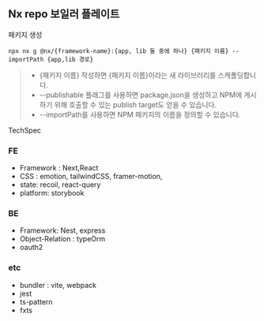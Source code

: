 ## Nx repo 보일러 플레이트

패키지 생성

`npx nx g @nx/{framework-name}:{app, lib 둘 중에 하나} {패키지 이름} --importPath {app,lib 경로}`

> - {패키지 이름} 작성하면 {패키지 이름}이라는 새 라이브러리를 스캐폴딩합니다.
> - --publishable 플래그를 사용하면 package.json을 생성하고 NPM에 게시하기 위해 호출할 수 있는 publish target도 얻을 수 있습니다.
> - --importPath를 사용하면 NPM 패키지의 이름을 정의할 수 있습니다.

TechSpec

### FE

- Framework : Next,React
- CSS : emotion, tailwindCSS, framer-motion,
- state: recoil, react-query
- platform: storybook

### BE

- Framework: Nest, express
- Object-Relation : typeOrm
- oauth2

### etc

- bundler : vite, webpack
- jest
- ts-pattern
- fxts
